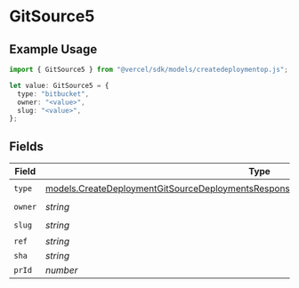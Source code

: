# GitSource5

## Example Usage

```typescript
import { GitSource5 } from "@vercel/sdk/models/createdeploymentop.js";

let value: GitSource5 = {
  type: "bitbucket",
  owner: "<value>",
  slug: "<value>",
};
```

## Fields

| Field                                                                                                                                                                                  | Type                                                                                                                                                                                   | Required                                                                                                                                                                               | Description                                                                                                                                                                            |
| -------------------------------------------------------------------------------------------------------------------------------------------------------------------------------------- | -------------------------------------------------------------------------------------------------------------------------------------------------------------------------------------- | -------------------------------------------------------------------------------------------------------------------------------------------------------------------------------------- | -------------------------------------------------------------------------------------------------------------------------------------------------------------------------------------- |
| `type`                                                                                                                                                                                 | [models.CreateDeploymentGitSourceDeploymentsResponse200ApplicationJSONResponseBody5Type](../models/createdeploymentgitsourcedeploymentsresponse200applicationjsonresponsebody5type.md) | :heavy_check_mark:                                                                                                                                                                     | N/A                                                                                                                                                                                    |
| `owner`                                                                                                                                                                                | *string*                                                                                                                                                                               | :heavy_check_mark:                                                                                                                                                                     | N/A                                                                                                                                                                                    |
| `slug`                                                                                                                                                                                 | *string*                                                                                                                                                                               | :heavy_check_mark:                                                                                                                                                                     | N/A                                                                                                                                                                                    |
| `ref`                                                                                                                                                                                  | *string*                                                                                                                                                                               | :heavy_minus_sign:                                                                                                                                                                     | N/A                                                                                                                                                                                    |
| `sha`                                                                                                                                                                                  | *string*                                                                                                                                                                               | :heavy_minus_sign:                                                                                                                                                                     | N/A                                                                                                                                                                                    |
| `prId`                                                                                                                                                                                 | *number*                                                                                                                                                                               | :heavy_minus_sign:                                                                                                                                                                     | N/A                                                                                                                                                                                    |